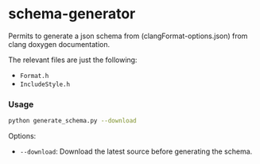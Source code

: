 # schema-generator

Permits to generate a json schema from (clangFormat-options.json) from clang doxygen documentation.

The relevant files are just the following:
- `Format.h`
- `IncludeStyle.h`

### Usage

```bash
python generate_schema.py --download
```

Options:
- `--download`: Download the latest source before generating the schema.
